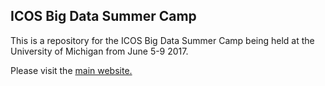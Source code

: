 ICOS Big Data Summer Camp
-------------------------

This is a repository for the ICOS Big Data Summer Camp being held at the University of Michigan from June 5-9 2017.

Please visit the [main website.](https://icosbigdatacamp.github.io/2017-summer-camp/)
